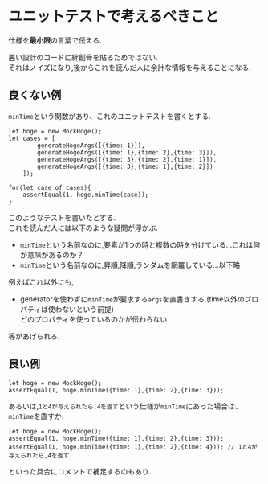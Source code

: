 # ユニットテストで考えるべきこと
仕様を**最小限**の言葉で伝える.  

悪い設計のコードに絆創膏を貼るためではない.  
それはノイズになり,後からこれを読んだ人に余計な情報を与えることになる.

## 良くない例
`minTime`という関数があり、これのユニットテストを書くとする.  

```
let hoge = new MockHoge();  
let cases = [
        generateHogeArgs([{time: 1}]),
        generateHogeArgs([{time: 1},{time: 2},{time: 3}]),
        generateHogeArgs([{time: 3},{time: 2},{time: 1}]),
        generateHogeArgs([{time: 3},{time: 1},{time: 2}])
    ]);
    
for(let case of cases){
    assertEqual(1, hoge.minTime(case));
}
```
このようなテストを書いたとする.  
これを読んだ人には以下のような疑問が浮かぶ.

- `minTime`という名前なのに,要素が1つの時と複数の時を分けている…これは何が意味があるのか？
- `minTime`という名前なのに,昇順,降順,ランダムを網羅している…以下略

例えばこれ以外にも,

- generatorを使わずに`minTime`が要求する`args`を直書きする.(time以外のプロパティは使わないという前提)   
  どのプロパティを使っているのかが伝わらない

等があげられる.

## 良い例
```
let hoge = new MockHoge();  
assertEqual(1, hoge.minTime({time: 1},{time: 2},{time: 3}));
```

あるいは,`1と4が与えられたら,4を返す`という仕様が`minTime`にあった場合は、`minTime`を直すか.
```
let hoge = new MockHoge();  
assertEqual(1, hoge.minTime({time: 1},{time: 2},{time: 3}));
assertEqual(1, hoge.minTime({time: 1},{time: 2},{time: 4})); // 1と4が与えられたら,4を返す
```

といった具合にコメントで補足するのもあり.
